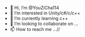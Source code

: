 - 👋 Hi, I’m @YouZiCha114
- 👀 I’m interested in Unity/c#/c/c++
- 🌱 I’m currently learning c++
- 💞️ I’m looking to collaborate on ...
- 📫 How to reach me ...//

<!---
YouZiCha114/YouZiCha114 is a ✨ special ✨ repository because its `README.md` (this file) appears on your GitHub profile.
You can click the Preview link to take a look at your changes.
--->
